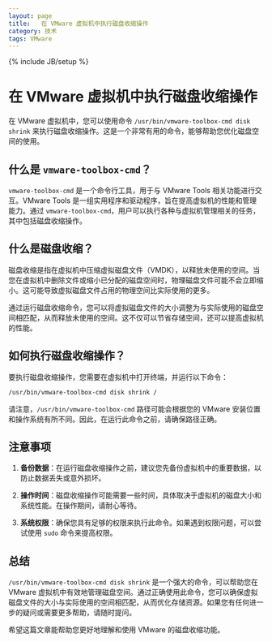 ```yaml
---
layout: page
title:   在 VMware 虚拟机中执行磁盘收缩操作
category: 技术
tags: VMware
---
```

{% include JB/setup %}

# 在 VMware 虚拟机中执行磁盘收缩操作

在 VMware 虚拟机中，您可以使用命令 `/usr/bin/vmware-toolbox-cmd disk shrink` 来执行磁盘收缩操作。这是一个非常有用的命令，能够帮助您优化磁盘空间的使用。

## 什么是 `vmware-toolbox-cmd`？

`vmware-toolbox-cmd` 是一个命令行工具，用于与 VMware Tools 相关功能进行交互。VMware Tools 是一组实用程序和驱动程序，旨在提高虚拟机的性能和管理能力。通过 `vmware-toolbox-cmd`，用户可以执行各种与虚拟机管理相关的任务，其中包括磁盘收缩操作。

## 什么是磁盘收缩？

磁盘收缩是指在虚拟机中压缩虚拟磁盘文件（VMDK），以释放未使用的空间。当您在虚拟机中删除文件或缩小已分配的磁盘空间时，物理磁盘文件可能不会立即缩小。这可能导致虚拟磁盘文件占用的物理空间比实际使用的更多。

通过运行磁盘收缩命令，您可以将虚拟磁盘文件的大小调整为与实际使用的磁盘空间相匹配，从而释放未使用的空间。这不仅可以节省存储空间，还可以提高虚拟机的性能。

## 如何执行磁盘收缩操作？

要执行磁盘收缩操作，您需要在虚拟机中打开终端，并运行以下命令：

```bash
/usr/bin/vmware-toolbox-cmd disk shrink /
```

请注意，`/usr/bin/vmware-toolbox-cmd` 路径可能会根据您的 VMware 安装位置和操作系统有所不同。因此，在运行此命令之前，请确保路径正确。

## 注意事项

1. **备份数据**：在运行磁盘收缩操作之前，建议您先备份虚拟机中的重要数据，以防止数据丢失或意外损坏。
   
2. **操作时间**：磁盘收缩操作可能需要一些时间，具体取决于虚拟机的磁盘大小和系统性能。在操作期间，请耐心等待。

3. **系统权限**：确保您具有足够的权限来执行此命令。如果遇到权限问题，可以尝试使用 `sudo` 命令来提高权限。

## 总结

`/usr/bin/vmware-toolbox-cmd disk shrink` 是一个强大的命令，可以帮助您在 VMware 虚拟机中有效地管理磁盘空间。通过正确使用此命令，您可以确保虚拟磁盘文件的大小与实际使用的空间相匹配，从而优化存储资源。如果您有任何进一步的疑问或需要更多帮助，请随时提问。

希望这篇文章能帮助您更好地理解和使用 VMware 的磁盘收缩功能。